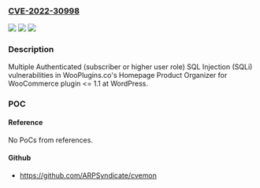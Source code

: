 ### [CVE-2022-30998](https://cve.mitre.org/cgi-bin/cvename.cgi?name=CVE-2022-30998)
![](https://img.shields.io/static/v1?label=Product&message=Homepage%20Product%20Organizer%20for%20WooCommerce%20(WordPress%20plugin)&color=blue)
![](https://img.shields.io/static/v1?label=Version&message=n%2Fa&color=blue)
![](https://img.shields.io/static/v1?label=Vulnerability&message=CWE-89%20SQL%20Injection&color=brighgreen)

### Description

Multiple Authenticated (subscriber or higher user role) SQL Injection (SQLi) vulnerabilities in WooPlugins.co's Homepage Product Organizer for WooCommerce plugin <= 1.1 at WordPress.

### POC

#### Reference
No PoCs from references.

#### Github
- https://github.com/ARPSyndicate/cvemon

